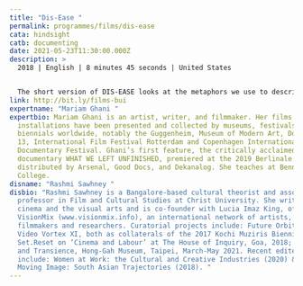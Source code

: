 ```yaml
---
title: "Dis-Ease "
permalink: programmes/films/dis-ease
cata: hindsight
catb: documenting
date: 2021-05-23T11:30:00.000Z
description: >
  2018 | English | 8 minutes 45 seconds | United States 


  The short version of DIS-EASE looks at the metaphors we use to describe illnesses, and how some diseases become metaphors to describe other phenomena. In particular, it examines the metaphor of the "war on disease," and asks how it affects how we treat people who are sick, how we define the "public" in public health, and whether it has locked us into militarized national security paradigms for both responding to current epidemic diseases and planning for future pandemics.
link: http://bit.ly/films-bui
expertname: "Mariam Ghani "
expertbio: Mariam Ghani is an artist, writer, and filmmaker. Her films and
  installations have been presented and collected by museums, festivals, and
  biennials worldwide, notably the Guggenheim, Museum of Modern Art, Documenta
  13, International Film Festival Rotterdam and Copenhagen International
  Documentary Festival. Ghani’s first feature, the critically acclaimed
  documentary WHAT WE LEFT UNFINISHED, premiered at the 2019 Berlinale and is
  distributed by Arsenal, Good Docs, and Dekanalog. She teaches at Bennington
  College.
disname: "Rashmi Sawhney "
disbio: "Rashmi Sawhney is a Bangalore-based cultural theorist and associate
  professor in Film and Cultural Studies at Christ University. She writes on
  cinema and the visual arts and is co-founder with Lucia Imaz King, of
  VisionMix (www.visionmix.info), an international network of artists,
  filmmakers and researchers. Curatorial projects include: Future Orbits and
  Video Vortex XI, both as collaterals of the 2017 Kochi Muziris Biennial;
  Set.Reset on ‘Cinema and Labour’ at The House of Inquiry, Goa, 2018; and Loss
  and Transience, Hong-Gah Museum, Taipei, March-May 2021. Recent edited volumes
  include: Women at Work: the Cultural and Creative Industries (2020) & The
  Moving Image: South Asian Trajectories (2018). "
---
```

